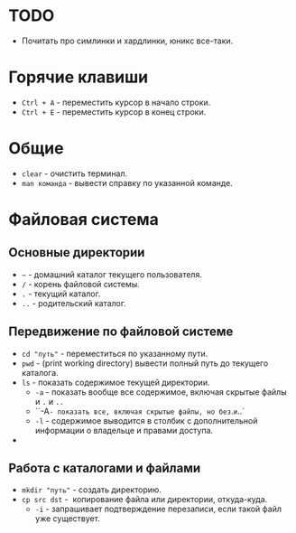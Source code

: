# TODO

* Почитать про симлинки и хардлинки, юникс все-таки.

# Горячие клавиши

* `Ctrl + A` - переместить курсор в начало строки.
* `Ctrl + E` - переместить курсор в конец строки.

# Общие

* `clear` - очистить терминал.
* `man команда` - вывести справку по указанной команде.

# Файловая система

## Основные директории

* `~` - домашний каталог текущего пользователя.
* `/` - корень файловой системы.
* `.` - текущий каталог.
* `..` - родительский каталог.

## Передвижение по файловой системе

* `cd "путь"` - переместиться по указанному пути.
* `pwd` - (print working directory) вывести полный путь до текущего каталога.
* `ls` - показать содержимое текущей директории.
  * `-a` - показать вообще все содержимое, включая скрытые файлы и `.` и `..`
  * ``-A` - показать все, включая скрытые файлы, но без `.` и `..`
  * `-l` - содержимое выводится в столбик с дополнительной информации о владельце и правами доступа.
* 

## Работа с каталогами и файлами

* `mkdir "путь"` - создать директорию.
* `cp src dst` -  копирование файла или директории, откуда-куда.
  * `-i` - запрашивает подтверждение перезаписи, если такой файл уже существует.